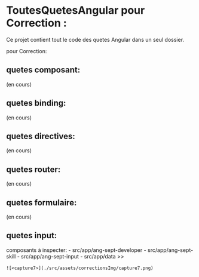 # ToutesQuetesAngular pour Correction :

Ce projet contient tout le code des quetes Angular dans un seul dossier.

pour Correction:

## quetes composant:

(en cours)

## quetes binding:

(en cours)

## quetes directives:

(en cours)

## quetes router:

(en cours)

## quetes formulaire:

(en cours)

## quetes input:

composants à inspecter: - src/app/ang-sept-developer - src/app/ang-sept-skill - src/app/ang-sept-input - src/app/data >>

    ![<capture7>](./src/assets/correctionsImg/capture7.png)

